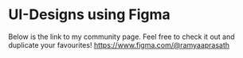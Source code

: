 # UI-Designs using Figma
Below is the link to my community page. Feel free to check it out and duplicate your favourites!
https://www.figma.com/@ramyaaprasath


